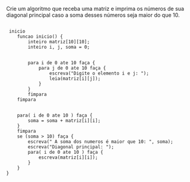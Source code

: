 Crie um algoritmo que receba uma matriz e imprima os números de sua diagonal principal caso
a soma desses números seja maior do que 10.

```portugol

 inicio 
    funcao inicio() {
        inteiro matriz[10][10];
        inteiro i, j, soma = 0;


        para i de 0 ate 10 faça {
            para j de 0 ate 10 faça {
                escreva("Digite o elemento i e j: ");
                leia(matriz[i][j]);
            }
        }
        fimpara
    fimpara

    
    para( i de 0 ate 10 ) faça {
        soma = soma + matriz[i][i];
    }
    fimpara
    se (soma > 10) faça {
        escreva(" A soma dos numeros é maior que 10: ", soma);
        escreva("Diagonal principal: ");
        para( i de 0 ate 10 ) faça {
            escreva(matriz[i][i]);
        }
    }
}